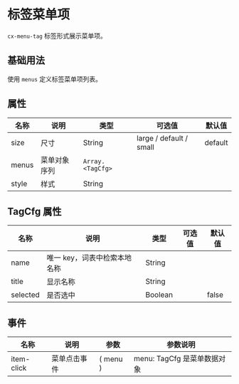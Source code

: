 # 标签菜单项

`cx-menu-tag` 标签形式展示菜单项。

## 基础用法

使用 `menus` 定义标签菜单项列表。

## 属性

| 名称 | 说明 | 类型 | 可选值 | 默认值 |
| ----- | ----- | ----- | ----- | ----- |
| size | 尺寸 | String | large / default / small | default |
| menus | 菜单对象序列 | `Array.<TagCfg>` | | |
| style | 样式 | String | | |

## TagCfg 属性

| 名称 | 说明 | 类型 | 可选值 | 默认值 |
| ----- | ----- | ----- | ----- | ----- |
| name | 唯一 key，词表中检索本地名称 | String | | |
| title | 显示名称 | String | | |
| selected | 是否选中 | Boolean | | false |

## 事件

| 名称 | 说明 | 参数 | 参数说明 |
| ----- | ----- | ----- | ----- |
| item-click | 菜单点击事件 | ( menu ) | menu: TagCfg 是菜单数据对象 |
